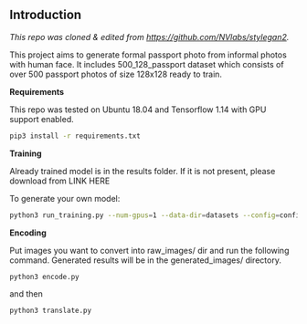 ## Introduction

*This repo was cloned & edited from https://github.com/NVlabs/stylegan2.*

This project aims to generate formal passport photo from informal photos with human face. It includes 500_128_passport dataset which consists of over 500 passport photos of size 128x128 ready to train.

**Requirements**

This repo was tested on Ubuntu 18.04 and Tensorflow 1.14 with GPU support enabled.

```.bash
pip3 install -r requirements.txt
```

**Training**

Already trained model is in the results folder. If it is not present, please download from LINK HERE

To generate your own model:

```.bash
python3 run_training.py --num-gpus=1 --data-dir=datasets --config=config-f --dataset=500_128_passport
```

**Encoding**

Put images you want to convert into raw_images/ dir and run the following command. Generated results will be in the generated_images/ directory.

```.bash
python3 encode.py
```

and then

```.bash
python3 translate.py
```